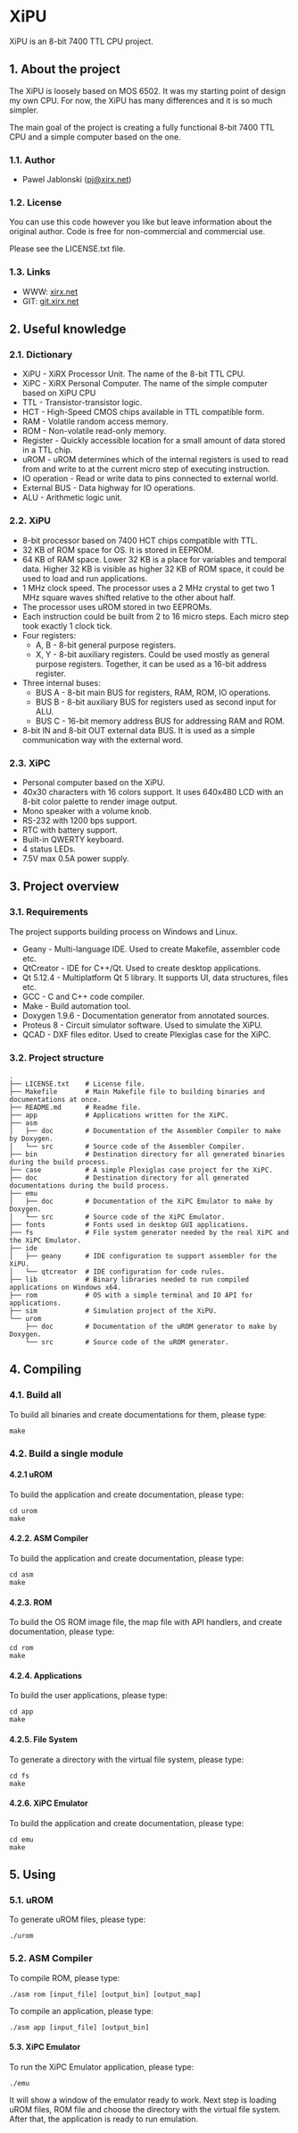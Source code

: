 # XiPU

XiPU is an 8-bit 7400 TTL CPU project.

## 1. About the project

The XiPU is loosely based on MOS 6502. It was my starting point of design my own CPU. For now, the XiPU has many differences and it is so much simpler.

The main goal of the project is creating a fully functional 8-bit 7400 TTL CPU and a simple computer based on the one.

### 1.1. Author

- Pawel Jablonski (pj@xirx.net)

### 1.2. License

You can use this code however you like but leave information about the original author. Code is free for non-commercial and commercial use.

Please see the LICENSE.txt file.

### 1.3. Links

- WWW: [xirx.net](https://xirx.net "xirx.net")
- GIT: [git.xirx.net](https://git.xirx.net "git.xirx.net")

## 2. Useful knowledge

### 2.1. Dictionary

- XiPU - XiRX Processor Unit. The name of the 8-bit TTL CPU.
- XiPC - XiRX Personal Computer. The name of the simple computer based on XiPU CPU
- TTL - Transistor-transistor logic.
- HCT - High-Speed CMOS chips available in TTL compatible form.
- RAM - Volatile random access memory.
- ROM - Non-volatile read-only memory.
- Register - Quickly accessible location for a small amount of data stored in a TTL chip.
- uROM - uROM determines which of the internal registers is used to read from and write to at the current micro step of executing instruction.
- IO operation - Read or write data to pins connected to external world.
- External BUS - Data highway for IO operations.
- ALU - Arithmetic logic unit.

### 2.2. XiPU

- 8-bit processor based on 7400 HCT chips compatible with TTL.
- 32 KB of ROM space for OS. It is stored in EEPROM.
- 64 KB of RAM space. Lower 32 KB is a place for variables and temporal data. Higher 32 KB is visible as higher 32 KB of ROM space, it could be used to load and run applications.
- 1 MHz clock speed. The processor uses a 2 MHz crystal to get two 1 MHz square waves shifted relative to the other about half.
- The processor uses uROM stored in two EEPROMs.
- Each instruction could be built from 2 to 16 micro steps. Each micro step took exactly 1 clock tick.
- Four registers:
	- A, B - 8-bit general purpose registers.
	- X, Y - 8-bit auxiliary registers. Could be used mostly as general purpose registers. Together, it can be used as a 16-bit address register.
- Three internal buses:
	- BUS A - 8-bit main BUS for registers, RAM, ROM, IO operations.
	- BUS B - 8-bit auxiliary BUS for registers used as second input for ALU.
	- BUS C - 16-bit memory address BUS for addressing RAM and ROM.
- 8-bit IN and 8-bit OUT external data BUS. It is used as a simple communication way with the external word.

### 2.3. XiPC

- Personal computer based on the XiPU.
- 40x30 characters with 16 colors support. It uses 640x480 LCD with an 8-bit color palette to render image output.
- Mono speaker with a volume knob.
- RS-232 with 1200 bps support.
- RTC with battery support.
- Built-in QWERTY keyboard.
- 4 status LEDs.
- 7.5V max 0.5A power supply.

## 3. Project overview

### 3.1. Requirements

The project supports building process on Windows and Linux.

- Geany - Multi-language IDE. Used to create Makefile, assembler code etc.
- QtCreator - IDE for C++/Qt. Used to create desktop applications.
- Qt 5.12.4 - Multiplatform Qt 5 library. It supports UI, data structures, files etc.
- GCC - C and C++ code compiler.
- Make - Build automation tool.
- Doxygen 1.9.6 - Documentation generator from annotated sources.
- Proteus 8 - Circuit simulator software. Used to simulate the XiPU.
- QCAD - DXF files editor. Used to create Plexiglas case for the XiPC.

### 3.2. Project structure

```console
.
├── LICENSE.txt    # License file.
├── Makefile       # Main Makefile file to building binaries and documentations at once.
├── README.md      # Readme file.
├── app            # Applications written for the XiPC.
├── asm
│   ├── doc        # Documentation of the Assembler Compiler to make by Doxygen.
│   └── src        # Source code of the Assembler Compiler.
├── bin            # Destination directory for all generated binaries during the build process.
├── case           # A simple Plexiglas case project for the XiPC.
├── doc            # Destination directory for all generated documentations during the build process.
├── emu
│   ├── doc        # Documentation of the XiPC Emulator to make by Doxygen.
│   └── src        # Source code of the XiPC Emulator.
├── fonts          # Fonts used in desktop GUI applications.
├── fs             # File system generator needed by the real XiPC and the XiPC Emulator.
├── ide
│   ├── geany      # IDE configuration to support assembler for the XiPU.
│   └── qtcreator  # IDE configuration for code rules.
├── lib            # Binary libraries needed to run compiled applications on Windows x64.
├── rom            # OS with a simple terminal and IO API for applications.
├── sim            # Simulation project of the XiPU.
└── urom
    ├── doc        # Documentation of the uROM generator to make by Doxygen.
    └── src        # Source code of the uROM generator.
```

## 4. Compiling

### 4.1. Build all

To build all binaries and create documentations for them, please type:

```console
make
```

### 4.2. Build a single module

#### 4.2.1 uROM

To build the application and create documentation, please type:

```console
cd urom
make
```

#### 4.2.2. ASM Compiler

To build the application and create documentation, please type:

```console
cd asm
make
```

#### 4.2.3. ROM

To build the OS ROM image file, the map file with API handlers, and create documentation, please type:

```console
cd rom
make
```

#### 4.2.4. Applications

To build the user applications, please type:

```console
cd app
make
```

#### 4.2.5. File System

To generate a directory with the virtual file system, please type:

```console
cd fs
make
```

#### 4.2.6. XiPC Emulator

To build the application and create documentation, please type:

```console
cd emu
make
```

## 5. Using

### 5.1. uROM

To generate uROM files, please type:

```console
./urom
```

### 5.2. ASM Compiler

To compile ROM, please type:

```console
./asm rom [input_file] [output_bin] [output_map]
```

To compile an application, please type:

```console
./asm app [input_file] [output_bin]
```

#### 5.3. XiPC Emulator

To run the XiPC Emulator application, please type:

```console
./emu
```

It will show a window of the emulator ready to work. Next step is loading uROM files, ROM file and choose the directory with the virtual file system. After that, the application is ready to run emulation.
